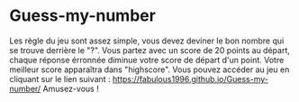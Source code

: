 # Guess-my-number

Les règle du jeu sont assez simple, vous devez deviner le bon nombre qui se trouve derrière le "?".
Vous partez avec un score de 20 points au départ, chaque réponse érronnée diminue votre score de départ d'un point.
Votre meilleur score apparaîtra dans "highscore".
Vous pouvez accéder au jeu en cliquant sur le lien suivant : https://fabulous1996.github.io/Guess-my-number/
Amusez-vous ! 